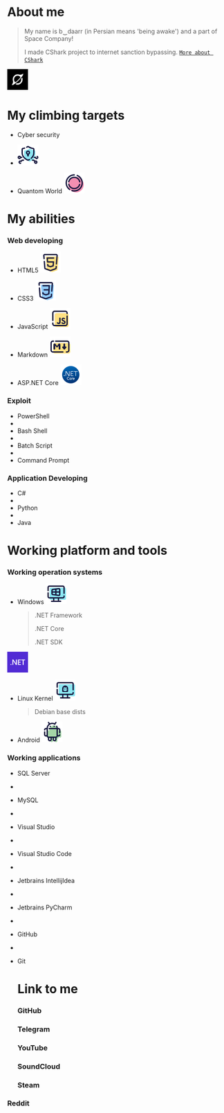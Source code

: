 # About me

> My name is b‿daarr (in Persian means 'being awake') and a part of Space Company!
>
> I made CShark project to internet sanction bypassing. [`More about CShark`](https://github.com/b-daarr/cshark)
<img src="https://github.com/b-daarr/b-daarr/blob/main/resource/space.png" alt="Space Company" style="width: 48px; height: 48px;">

# My climbing targets

+ Cyber security
+
  <img src="https://github.com/b-daarr/b-daarr/blob/main/resource/Cyber-Security.png" style="width: 48px; height: 48px;">

+ Quantom World
  <img src="https://github.com/b-daarr/b-daarr/blob/main/resource/Quantom.png" style="width: 48px; height: 48px;">

# My abilities

### Web developing

+ HTML5
  <img src="https://github.com/b-daarr/b-daarr/blob/main/resource/HTML5.png" style="width: 48px; height: 48px;">

+ CSS3
  <img src="https://github.com/b-daarr/b-daarr/blob/main/resource/CSS3.png" style="width: 48px; height: 48px;">

+ JavaScript
  <img src="https://github.com/b-daarr/b-daarr/blob/main/resource/JavaScript.png" style="width: 48px; height: 48px;">

+ Markdown
  <img src="https://github.com/b-daarr/b-daarr/blob/main/resource/Markdown.png" style="width: 48px; height: 48px;">

+ ASP.NET Core
  <img src="https://github.com/b-daarr/b-daarr/blob/main/resource/DotNET-Core.png" style="width: 48px; height: 48px;">

### Exploit

+ PowerShell
+
+ Bash Shell
+
+ Batch Script
+
+ Command Prompt

### Application Developing

+ C#
+
+ Python
+
+ Java

# Working platform and tools

### Working operation systems

+ Windows
  <img src="https://github.com/b-daarr/b-daarr/blob/main/resource/Windows.png" style="width: 48px; height: 48px;">

  > .NET Framework
  >
  > .NET Core
  >
  > .NET SDK

<img src="https://github.com/b-daarr/b-daarr/blob/main/resource/DotNET.svg" style="width: 48px; height: 48px;">

+ Linux Kernel
  <img src="https://github.com/b-daarr/b-daarr/blob/main/resource/Linux.png" style="width: 48px; height: 48px;">

  > Debian base dists

+ Android
  <img src="https://github.com/b-daarr/b-daarr/blob/main/resource/Android.png" style="width: 48px; height: 48px;">

### Working applications

+ SQL Server
+
+ MySQL
+
+ Visual Studio
+
+ Visual Studio Code
+
+ Jetbrains IntellijIdea
+
+ Jetbrains PyCharm
+
+ GitHub
+
+ Git

  # Link to me

  ### GitHub

  ### Telegram

  ### YouTube

  ### SoundCloud

  ### Steam

### Reddit
